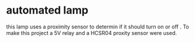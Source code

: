 # automated lamp
 this lamp uses a proximity sensor to determin if it should turn on or off . To make this project a 5V relay and a HCSR04 proxity sensor were used.

